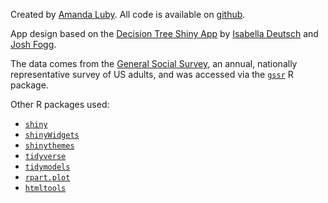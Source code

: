 Created by [Amanda Luby](https://aluby.domains.swarthmore.edu). All code is available on [github](https://github.com/aluby/gss-decision-trees/).

App design based on the [Decision Tree Shiny App](https://foggalong.shinyapps.io/sutton-dt/) by [Isabella Deutsch](https://isabelladeutsch.com/) and [Josh Fogg](https://www.maths.ed.ac.uk/~jfogg/). 

The data comes from the [General Social Survey](https://gss.norc.org), an annual, nationally representative survey of US adults, and was accessed via the [`gssr`](https://github.com/kjhealy/gssr) R package. 

Other R packages used: 
  - [`shiny`](https://CRAN.R-project.org/package=shiny)
  - [`shinyWidgets`](https://CRAN.R-project.org/package=shinyWidgets)
  - [`shinythemes`](https://CRAN.R-project.org/package=shinythemes)
  - [`tidyverse`](https://www.tidyverse.org)
  - [`tidymodels`](https://www.tidymodels.org)
  - [`rpart.plot`](https://CRAN.R-project.org/package=rpart.plot)
  - [`htmltools`](https://CRAN.R-project.org/package=htmltools)

